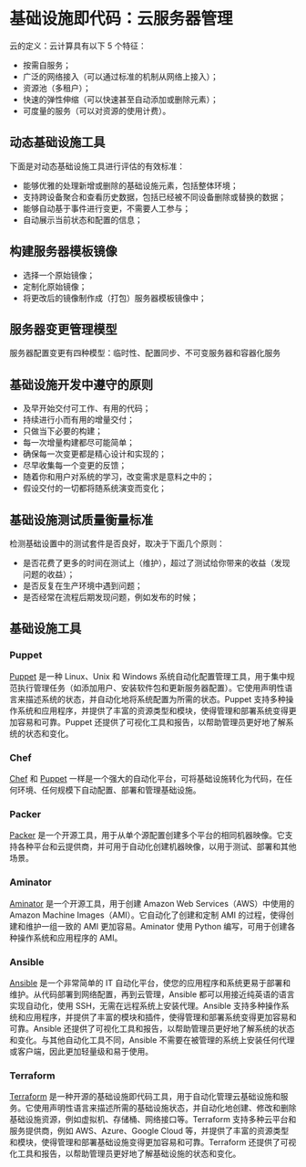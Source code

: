 # 基础设施即代码：云服务器管理

云的定义：云计算具有以下 5 个特征：

- 按需自服务；
- 广泛的网络接入（可以通过标准的机制从网络上接入）；
- 资源池（多租户）；
- 快速的弹性伸缩（可以快速甚至自动添加或删除元素）；
- 可度量的服务（可以对资源的使用计费）。

## 动态基础设施工具

下面是对动态基础设施工具进行评估的有效标准：

- 能够优雅的处理新增或删除的基础设施元素，包括整体环境；
- 支持跨设备聚合和查看历史数据，包括已经被不同设备删除或替换的数据；
- 能够自动基于事件进行变更，不需要人工参与；
- 自动展示当前状态和配置的信息；

## 构建服务器模板镜像

- 选择一个原始镜像；
- 定制化原始镜像；
- 将更改后的镜像制作成（打包）服务器模板镜像中；

## 服务器变更管理模型

服务器配置变更有四种模型：临时性、配置同步、不可变服务器和容器化服务

## 基础设施开发中遵守的原则

- 及早开始交付可工作、有用的代码；
- 持续进行小而有用的增量交付；
- 只做当下必要的构建；
- 每一次增量构建都尽可能简单；
- 确保每一次变更都是精心设计和实现的；
- 尽早收集每一个变更的反馈；
- 随着你和用户对系统的学习，改变需求是意料之中的；
- 假设交付的一切都将随系统演变而变化；

## 基础设施测试质量衡量标准

检测基础设置中的测试套件是否良好，取决于下面几个原则：

- 是否花费了更多的时间在测试上（维护），超过了测试给你带来的收益（发现问题的收益）；
- 是否反复在生产环境中遇到问题；
- 是否经常在流程后期发现问题，例如发布的时候；

## 基础设施工具

### Puppet

[Puppet](https://github.com/puppetlabs/puppet) 是一种 Linux、Unix 和 Windows 系统自动化配置管理工具，用于集中规范执行管理任务（如添加用户、安装软件包和更新服务器配置）。它使用声明性语言来描述系统的状态，并自动化地将系统配置为所需的状态。Puppet 支持多种操作系统和应用程序，并提供了丰富的资源类型和模块，使得管理和部署系统变得更加容易和可靠。Puppet 还提供了可视化工具和报告，以帮助管理员更好地了解系统的状态和变化。

### Chef

[Chef](https://github.com/chef/chef) 和 [Puppet](https://github.com/puppetlabs/puppet) 一样是一个强大的自动化平台，可将基础设施转化为代码，在任何环境、任何规模下自动配置、部署和管理基础设施。

### Packer

[Packer](https://github.com/hashicorp/packer) 是一个开源工具，用于从单个源配置创建多个平台的相同机器映像。它支持各种平台和云提供商，并可用于自动化创建机器映像，以用于测试、部署和其他场景。

### Aminator

[Aminator](https://github.com/Netflix/aminator) 是一个开源工具，用于创建 Amazon Web Services（AWS）中使用的 Amazon Machine Images（AMI）。它自动化了创建和定制 AMI 的过程，使得创建和维护一组一致的 AMI 更加容易。Aminator 使用 Python 编写，可用于创建各种操作系统和应用程序的 AMI。

### Ansible

[Ansible](https://github.com/ansible/ansible) 是一个非常简单的 IT 自动化平台，使您的应用程序和系统更易于部署和维护。从代码部署到网络配置，再到云管理，Ansible 都可以用接近纯英语的语言实现自动化，使用 SSH，无需在远程系统上安装代理。Ansible 支持多种操作系统和应用程序，并提供了丰富的模块和插件，使得管理和部署系统变得更加容易和可靠。Ansible 还提供了可视化工具和报告，以帮助管理员更好地了解系统的状态和变化。与其他自动化工具不同，Ansible 不需要在被管理的系统上安装任何代理或客户端，因此更加轻量级和易于使用。

### Terraform

[Terraform](https://github.com/hashicorp/terraform) 是一种开源的基础设施即代码工具，用于自动化管理云基础设施和服务。它使用声明性语言来描述所需的基础设施状态，并自动化地创建、修改和删除基础设施资源，例如虚拟机、存储桶、网络接口等。Terraform 支持多种云平台和服务提供商，例如 AWS、Azure、Google Cloud 等，并提供了丰富的资源类型和模块，使得管理和部署基础设施变得更加容易和可靠。Terraform 还提供了可视化工具和报告，以帮助管理员更好地了解基础设施的状态和变化。

